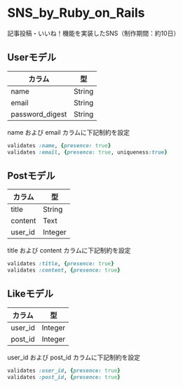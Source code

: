 # SNS_by_Ruby_on_Rails
記事投稿・いいね！機能を実装したSNS（制作期間：約10日）

## Userモデル

|カラム|型|
|-|-|
|name|String|
|email|String|
|password_digest|String| ※passwordカラムをBCRyptを利用して暗号化

name および email カラムに下記制約を設定
```Ruby:models/user.rb
validates :name, {presence: true}
validates :email, {presence: true, uniqueness:true}
```

## Postモデル

|カラム|型|
|-|-|
|title|String|
|content|Text|
|user_id|Integer| ※Userモデルと紐付け

title および content カラムに下記制約を設定
```Ruby:models/post.rb
validates :title, {presence: true}
validates :content, {presence: true}
```

## Likeモデル
|カラム|型|
|-|-|
|user_id|Integer|
|post_id|Integer|

user_id および post_id カラムに下記制約を設定
```Ruby:models/like.rb
validates :user_id, {presence: true}
validates :post_id, {presence: true}
```

